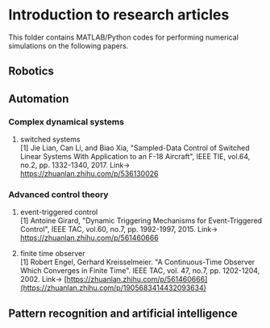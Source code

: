 # Introduction to research articles

This folder contains MATLAB/Python codes for performing numerical simulations on the following papers. 

## Robotics

## Automation
### Complex dynamical systems
1. switched systems<br>
[1] Jie Lian, Can Li, and Biao Xia, "Sampled-Data Control of Switched Linear Systems With Application to an F-18 Aircraft", IEEE TIE, vol.64, no.2, pp. 1332-1340, 2017.
Link-> https://zhuanlan.zhihu.com/p/536130026  

### Advanced control theory
1. event-triggered control <br>
[1] Antoine Girard, "Dynamic Triggering Mechanisms for Event-Triggered Control", IEEE TAC, vol.60, no.7, pp. 1992-1997, 2015.
Link-> https://zhuanlan.zhihu.com/p/561460666

2. finite time observer  
[1] Robert Engel, Gerhard Kreisselmeier. "A Continuous-Time Observer Which Converges in Finite Time". IEEE TAC, vol. 47, no.7, pp. 1202-1204, 2002.
Link-> [https://zhuanlan.zhihu.com/p/561460666](https://zhuanlan.zhihu.com/p/1905683414432093634)

## Pattern recognition and artificial intelligence



